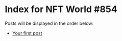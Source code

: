 # Index for NFT World #854
Posts will be displayed in the order below:

- [Your first post](./001-first.md)

